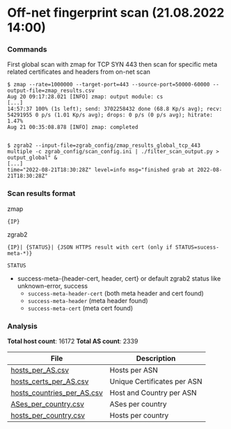 # Off-net fingerprint scan  (21.08.2022 14:00)

### Commands

First global scan with zmap for TCP SYN 443 then scan for specific meta related
certificates and headers from on-net scan

```
$ zmap --rate=1000000 --target-port=443 --source-port=50000-60000 --output-file=zmap_results.csv
Aug 20 09:17:28.021 [INFO] zmap: output module: cs
[...]
14:57:37 100% (1s left); send: 3702258432 done (68.8 Kp/s avg); recv: 54291955 0 p/s (1.01 Kp/s avg); drops: 0 p/s (0 p/s avg); hitrate: 1.47%
Aug 21 00:35:08.878 [INFO] zmap: completed


$ zgrab2 --input-file=zgrab_config/zmap_results_global_tcp_443 multiple -c zgrab_config/scan_config.ini | ./filter_scan_output.py > output_global" &
[...]
time="2022-08-21T18:30:28Z" level=info msg="finished grab at 2022-08-21T18:30:28Z"
```

### Scan results format

zmap
```
{IP}
```

zgrab2
```
{IP}| {STATUS}| {JSON HTTPS result with cert (only if STATUS=sucess-meta-*)}
```

`STATUS`
* success-meta-{header-cert, header, cert} or default zgrab2 status like unknown-error, success
  * `success-meta-header-cert` (both meta header and cert found)
  * `success-meta-header` (meta header  found)
  * `success-meta-cert` (meta cert found)

### Analysis

**Total host count**: 16172
**Total AS count**: 2339

File | Description
-|-
[hosts_per_AS.csv](./analysis/hosts_per_AS.csv) | Hosts per ASN
[hosts_certs_per_AS.csv](./analysis/hosts_certs_per_AS.csv) | Unique Certificates per ASN
[hosts_countries_per_AS.csv](./analysis/hosts_countries_per_AS.csv) | Host and Country per ASN
[ASes_per_country.csv](./analysis/ASes_per_country.csv) | ASes per country
[hosts_per_country.csv](./analysis/hosts_per_country.csv) | Hosts per country
